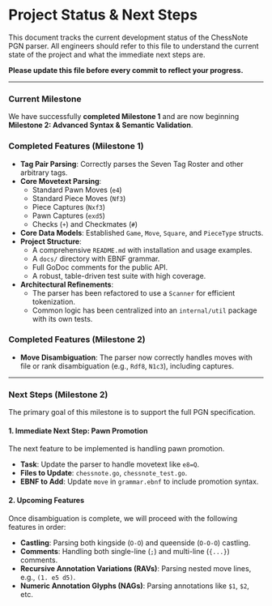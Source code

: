 # Project Status & Next Steps

This document tracks the current development status of the ChessNote PGN parser. All engineers should refer to this file to understand the current state of the project and what the immediate next steps are.

**Please update this file before every commit to reflect your progress.**

---

### Current Milestone

We have successfully **completed Milestone 1** and are now beginning **Milestone 2: Advanced Syntax & Semantic Validation**.

### Completed Features (Milestone 1)

- **Tag Pair Parsing**: Correctly parses the Seven Tag Roster and other arbitrary tags.
- **Core Movetext Parsing**:
  - Standard Pawn Moves (`e4`)
  - Standard Piece Moves (`Nf3`)
  - Piece Captures (`Nxf3`)
  - Pawn Captures (`exd5`)
  - Checks (`+`) and Checkmates (`#`)
- **Core Data Models**: Established `Game`, `Move`, `Square`, and `PieceType` structs.
- **Project Structure**:
  - A comprehensive `README.md` with installation and usage examples.
  - A `docs/` directory with EBNF grammar.
  - Full GoDoc comments for the public API.
  - A robust, table-driven test suite with high coverage.
- **Architectural Refinements**:
  - The parser has been refactored to use a `Scanner` for efficient tokenization.
  - Common logic has been centralized into an `internal/util` package with its own tests.

### Completed Features (Milestone 2)

- **Move Disambiguation**: The parser now correctly handles moves with file or rank disambiguation (e.g., `Rdf8`, `N1c3`), including captures.

---

### Next Steps (Milestone 2)

The primary goal of this milestone is to support the full PGN specification.

#### 1. Immediate Next Step: Pawn Promotion

The next feature to be implemented is handling pawn promotion.

- **Task**: Update the parser to handle movetext like `e8=Q`.
- **Files to Update**: `chessnote.go`, `chessnote_test.go`.
- **EBNF to Add**: Update `move` in `grammar.ebnf` to include promotion syntax.

#### 2. Upcoming Features

Once disambiguation is complete, we will proceed with the following features in order:

- **Castling**: Parsing both kingside (`O-O`) and queenside (`O-O-O`) castling.
- **Comments**: Handling both single-line (`;`) and multi-line (`{...}`) comments.
- **Recursive Annotation Variations (RAVs)**: Parsing nested move lines, e.g., `(1. e5 d5)`.
- **Numeric Annotation Glyphs (NAGs)**: Parsing annotations like `$1`, `$2`, etc. 
